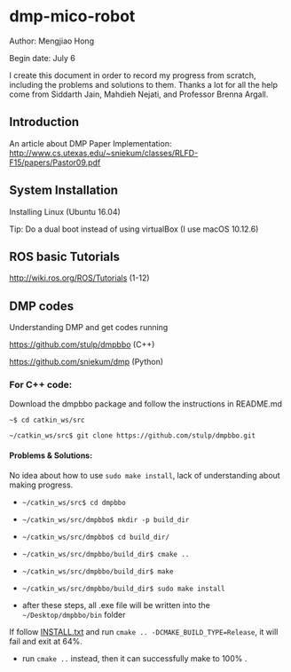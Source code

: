 # dmp-mico-robot
Author: Mengjiao Hong

Begin date: July 6

I create this document in order to record my progress from scratch, including the problems and solutions to them. Thanks a lot for all the help come from Siddarth Jain, Mahdieh Nejati, and Professor Brenna Argall.

## Introduction
An article about DMP Paper Implementation:
http://www.cs.utexas.edu/~sniekum/classes/RLFD-F15/papers/Pastor09.pdf

## System Installation
Installing Linux (Ubuntu 16.04)

Tip: Do a dual boot instead of using virtualBox (I use macOS 10.12.6)

## ROS basic Tutorials
http://wiki.ros.org/ROS/Tutorials (1-12)

## DMP codes
Understanding DMP and get codes running

https://github.com/stulp/dmpbbo (C++)

https://github.com/sniekum/dmp (Python)

### For C++ code:
Download the dmpbbo package and follow the instructions in README.md

`~$ cd catkin_ws/src`

`~/catkin_ws/src$ git clone https://github.com/stulp/dmpbbo.git`

#### Problems & Solutions:
No idea about how to use `sudo make install`, lack of understanding about making progress.

  + `~/catkin_ws/src$ cd dmpbbo`

  + `~/catkin_ws/src/dmpbbo$ mkdir -p build_dir`

  + `~/catkin_ws/src/dmpbbo$ cd build_dir/`

  + `~/catkin_ws/src/dmpbbo/build_dir$ cmake ..`

  + `~/catkin_ws/src/dmpbbo/build_dir$ make`

  + `~/catkin_ws/src/dmpbbo/build_dir$ sudo make install`

  + after these steps, all .exe file will be written into the `~/Desktop/dmpbbo/bin` folder

If follow [INSTALL.txt](https://github.com/stulp/dmpbbo/blob/master/LICENSE.txt) and run `cmake .. -DCMAKE_BUILD_TYPE=Release`, it will fail and exit at 64%.

  + run `cmake ..` instead, then it can successfully make to 100% .
